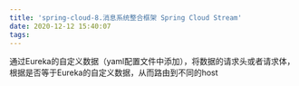 ```yaml
---
title: 'spring-cloud-8.消息系统整合框架 Spring Cloud Stream'
date: 2020-12-12 15:40:07
tags:
---
```


通过Eureka的自定义数据（yaml配置文件中添加），将数据的请求头或者请求体，根据是否等于Eureka的自定义数据，从而路由到不同的host
